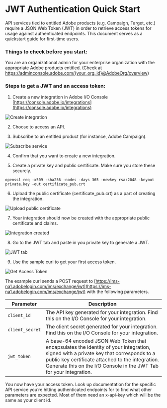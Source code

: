# JWT Authentication Quick Start


API services tied to entitled Adobe products (e.g. Campaign, Target, etc.) require a JSON Web Token (JWT) in order to retrieve access tokens for usage against authenticated endpoints. This document serves as a quickstart guide for first-time users.

### Things to check before you start:

You are an organizational admin for your enterprise organization with the appropriate Adobe products entitled. (Check at https://adminconsole.adobe.com/{your_org_id}@AdobeOrg/overview)

### Steps to get a JWT and an access token:

1. Create a new integration in Adobe I/O Console [https://console.adobe.io/integrations](https://console.adobe.io/integrations)

![Create integration](../img/auth_jwtqs_01.png "Create integration") 

2. Choose to access an API.

3. Subscribe to an entitled product (for instance, Adobe Campaign).

![Subscribe service](../img/auth_jwtqs_02.png "Subscribe service")

4. Confirm that you want to create a new integration.

5. Create a private key and public certificate. Make sure you store these securely.

`openssl req -x509 -sha256 -nodes -days 365 -newkey rsa:2048 -keyout private.key -out certificate_pub.crt`

6. Upload the public certificate (certificate_pub.crt) as a part of creating the integration.

![Upload public certificate](../img/auth_jwtqs_03.png "Upload public certificate")

7. Your integration should now be created with the appropriate public certificate and claims.

![Integration created](../img/auth_jwtqs_04.png "Integration created")

8. Go to the JWT tab and paste in you private key to generate a JWT.

![JWT tab](../img/auth_jwtqs_05.png "JWT tab")

9. Use the sample curl to get your first access token. 

![Get Access Token](../img/auth_jwtqs_06.png "Get access token")

The example curl sends a POST request to [https://ims-na1.adobelogin.com/ims/exchange/jwt](https://ims-na1.adobelogin.com/ims/exchange/jwt) with the following parameters.

| Parameter | Description|
|---|---|
| `client_id`     | The API key generated for your integration. Find this on the I/O Console for your integration.|
| `client_secret` | The client secret generated for your integration. Find this on the I/O Console for your integration.|
| `jwt_token`     | A base-64 encoded JSON Web Token that encapsulates the identity of your integration, signed with a private key that corresponds to a public key certificate attached to the integration. Generate this on the I/O Console in the JWT Tab for your integration.| 

You now have your access token. Look up documentation for the specific API service you’re hitting authenticated endpoints for to find what other parameters are expected. Most of them need an x-api-key which will be the same as your client id.
